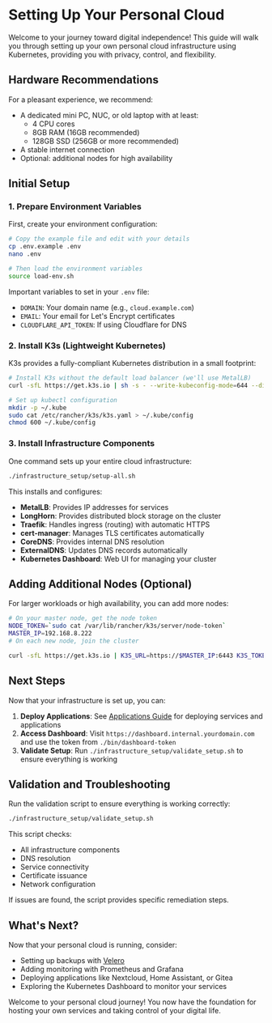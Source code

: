 # Setting Up Your Personal Cloud

Welcome to your journey toward digital independence! This guide will walk you through setting up your own personal cloud infrastructure using Kubernetes, providing you with privacy, control, and flexibility.

## Hardware Recommendations

For a pleasant experience, we recommend:

- A dedicated mini PC, NUC, or old laptop with at least:
  - 4 CPU cores
  - 8GB RAM (16GB recommended)
  - 128GB SSD (256GB or more recommended)
- A stable internet connection
- Optional: additional nodes for high availability

## Initial Setup

### 1. Prepare Environment Variables

First, create your environment configuration:

```bash
# Copy the example file and edit with your details
cp .env.example .env
nano .env

# Then load the environment variables
source load-env.sh
```

Important variables to set in your `.env` file:

- `DOMAIN`: Your domain name (e.g., `cloud.example.com`)
- `EMAIL`: Your email for Let's Encrypt certificates
- `CLOUDFLARE_API_TOKEN`: If using Cloudflare for DNS

### 2. Install K3s (Lightweight Kubernetes)

K3s provides a fully-compliant Kubernetes distribution in a small footprint:

```bash
# Install K3s without the default load balancer (we'll use MetalLB)
curl -sfL https://get.k3s.io | sh -s - --write-kubeconfig-mode=644 --disable servicelb --disable metallb

# Set up kubectl configuration
mkdir -p ~/.kube
sudo cat /etc/rancher/k3s/k3s.yaml > ~/.kube/config
chmod 600 ~/.kube/config
```

### 3. Install Infrastructure Components

One command sets up your entire cloud infrastructure:

```bash
./infrastructure_setup/setup-all.sh
```

This installs and configures:

- **MetalLB**: Provides IP addresses for services
- **LongHorn**: Provides distributed block storage on the cluster
- **Traefik**: Handles ingress (routing) with automatic HTTPS
- **cert-manager**: Manages TLS certificates automatically
- **CoreDNS**: Provides internal DNS resolution
- **ExternalDNS**: Updates DNS records automatically
- **Kubernetes Dashboard**: Web UI for managing your cluster

## Adding Additional Nodes (Optional)

For larger workloads or high availability, you can add more nodes:

```bash
# On your master node, get the node token
NODE_TOKEN=`sudo cat /var/lib/rancher/k3s/server/node-token`
MASTER_IP=192.168.8.222
# On each new node, join the cluster

curl -sfL https://get.k3s.io | K3S_URL=https://$MASTER_IP:6443 K3S_TOKEN=$NODE_TOKEN sh -
```

## Next Steps

Now that your infrastructure is set up, you can:

1. **Deploy Applications**: See [Applications Guide](./APPS.md) for deploying services and applications
2. **Access Dashboard**: Visit `https://dashboard.internal.yourdomain.com` and use the token from `./bin/dashboard-token`
3. **Validate Setup**: Run `./infrastructure_setup/validate_setup.sh` to ensure everything is working

## Validation and Troubleshooting

Run the validation script to ensure everything is working correctly:

```bash
./infrastructure_setup/validate_setup.sh
```

This script checks:

- All infrastructure components
- DNS resolution
- Service connectivity
- Certificate issuance
- Network configuration

If issues are found, the script provides specific remediation steps.

## What's Next?

Now that your personal cloud is running, consider:

- Setting up backups with [Velero](https://velero.io/)
- Adding monitoring with Prometheus and Grafana
- Deploying applications like Nextcloud, Home Assistant, or Gitea
- Exploring the Kubernetes Dashboard to monitor your services

Welcome to your personal cloud journey! You now have the foundation for hosting your own services and taking control of your digital life.
